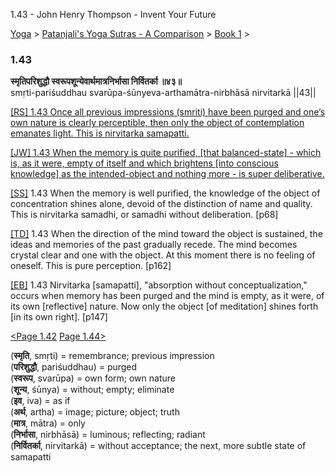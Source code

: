 1.43 - John Henry Thompson - Invent Your Future   
    

[Yoga](../../../yoga.md)‎ > ‎[Patanjali's Yoga Sutras - A Comparison](../../patanjani.md)‎ > ‎[Book 1](../book-1.md)‎ > ‎

### 1.43

**स्मृतिपरिशुद्धौ स्वरूपशून्येवार्थमात्रनिर्भासा निर्वितर्का ॥४३॥**  
smṛti-pariśuddhau svarūpa-śūnyeva-arthamātra-nirbhāsā nirvitarkā ||43||  
  
  
[\[RS\] 1.43 Once all previous impressions (smriti) have been purged and one’s own nature is clearly perceptible, then only the object of contemplation emanates light. This is nirvitarka samapatti.](http://www.ashtangayoga.info/philosophy/yoga-sutra-patanjali/chapter-1/item/smriti-parishuddhau-svarupa-shunyeva-arthamatra/)  
  
[\[JW\] 1.43 When the memory is quite purified, \[that balanced-state\] - which is, as it were, empty of itself and which brightens \[into conscious knowledge\] as the intended-object and nothing more - is super deliberative.](http://books.google.com/books?id=YzFImjtOxUwC&pg=PA82&ci=143%2C631%2C759%2C105&source=bookclip)  
  
[\[SS\]](http://www.amazon.com/Yoga-Sutras-Patanjali-Commentary-Satchidananda/dp/0932040381) 1.43 When the memory is well purified, the knowledge of the object of concentration shines alone, devoid of the distinction of name and quality. This is nirvitarka samadhi, or samadhi without deliberation. \[p68\]  
  
[\[TD\]](http://www.amazon.com/Heart-Yoga-Developing-Personal-Practice/dp/089281764X/ref=sr_1_5?ie=UTF8&qid=1326228195&sr=8-5) 1.43 When the direction of the mind toward the object is sustained, the ideas and memories of the past gradually recede. The mind becomes crystal clear and one with the object. At this moment there is no feeling of oneself. This is pure perception. \[p162\]  
  
[\[EB\]](http://www.amazon.com/Yoga-Sutras-Patanjali-Translation-Commentary/dp/0865477361/ref=sr_1_1?ie=UTF8&s=books&qid=1250508322&sr=1-1) 1.43 Nirvitarka \[samapatti\], "absorption without conceptualization," occurs when memory has been purged and the mind is empty, as it were, of its own \[reflective\] nature. Now only the object \[of meditation\] shines forth \[in its own right\]. \[p147\]  
  
  
[<Page 1.42](142.md)  [Page 1.44>](144.md)  
  
  

(**स्मृति**, smṛti) = remembrance; previous impression  
(**परिशुद्धौ**, pariśuddhau) = purged  
(**स्वरूप**, svarūpa) = own form; own nature  
(**शून्य**, śūnya) = without; empty; eliminate  
(**इव**, iva) = as if  
(**अर्थ**, artha) = image; picture; object; truth  
(**मात्र**, mātra) = only  
(**निर्भासा**, nirbhāsā) = luminous; reflecting; radiant  
(**निर्वितर्का**, nirvitarkā) = without acceptance; the next, more subtle state of samapatti

